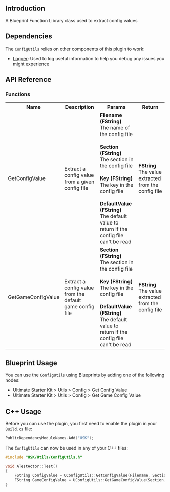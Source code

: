 ## Introduction
A Blueprint Function Library class used to extract config values

## Dependencies
The <code>ConfigUtils</code> relies on other components of this plugin to work:
<ul>
	<li><a href="../logger">Logger</a>: Used to log useful information to help you debug any issues you might experience</li>
</ul>

## API Reference
### Functions
<table>
	<tr>
		<th>Name</th>
		<th>Description</th>
		<th>Params</th>
		<th>Return</th>
	</tr>
	<tr>
		<td>GetConfigValue</td>
		<td>Extract a config value from a given config file</td>
		<td><strong>Filename (FString)</strong><br/>The name of the config file<br/><br/><strong>Section (FString)</strong><br/>The section in the config file<br/><br/><strong>Key (FString)</strong><br/>The key in the config file<br/><br/><strong>DefaultValue (FString)</strong><br/>The default value to return if the config file can't be read</td>
		<td><strong>FString</strong><br/>The value extracted from the config file</td>
	</tr>
	<tr>
		<td>GetGameConfigValue</td>
		<td>Extract a config value from the default game config file</td>
		<td><strong>Section (FString)</strong><br/>The section in the config file<br/><br/><strong>Key (FString)</strong><br/>The key in the config file<br/><br/><strong>DefaultValue (FString)</strong><br/>The default value to return if the config file can't be read</td>
		<td><strong>FString</strong><br/>The value extracted from the config file</td>
	</tr>
</table>

## Blueprint Usage
You can use the <code>ConfigUtils</code> using Blueprints by adding one of the following nodes:
<ul>
	<li>Ultimate Starter Kit > Utils > Config > Get Config Value</li>
	<li>Ultimate Starter Kit > Utils > Config > Get Game Config Value</li>
</ul>

## C++ Usage
Before you can use the plugin, you first need to enable the plugin in your <code>Build.cs</code> file:
```c++
PublicDependencyModuleNames.Add("USK");
```

The <code>ConfigUtils</code> can now be used in any of your C++ files:
```c++
#include "USK/Utils/ConfigUtils.h"

void ATestActor::Test()
{
	FString ConfigValue = UConfigUtils::GetConfigValue(Filename, Section, Key, DefaultValue);
	FString GameConfigValue = UConfigUtils::GetGameConfigValue(Section, Key, DefaultValue);
}
```
